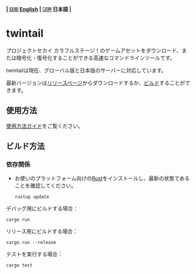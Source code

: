 **| :us: [English](/README.md) | :jp: 日本語 |**
# twintail
プロジェクトセカイ カラフルステージ！のゲームアセットをダウンロード、または暗号化・復号化することができる高速なコマンドラインツールです。

twintailは現在、グローバル版と日本版のサーバーに対応しています。

最新バージョンは[リリースページ](https://github.com/Duosion/twintail/releases/latest)からダウンロードするか、[ビルド](#building)することができます。

## 使用方法
[使用方法ガイド](/docs/usage/jp.md)をご覧ください。

## ビルド方法
### 依存関係
- お使いのプラットフォーム向けの[Rust](https://www.rust-lang.org/tools/install)をインストールし、最新の状態であることを確認してください。
  ```
  rustup update
  ```

デバッグ用にビルドする場合：
```
cargo run
```

リリース用にビルドする場合：
```
cargo run --release
```

テストを実行する場合：
```
cargo test
```